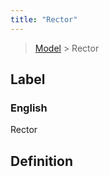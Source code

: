 ```yaml
---
title: "Rector"
---
```


> [Model](./../) > Rector

## Label

### English
Rector


## Definition



    
